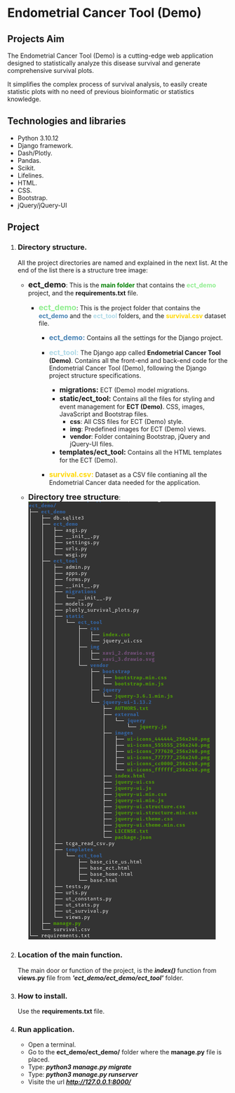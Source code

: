 # Endometrial Cancer Tool (Demo)
## Projects Aim

The Endometrial Cancer Tool (Demo) is a cutting-edge web application designed to statistically analyze this disease survival and generate comprehensive survival plots.

It simplifies the complex process of survival analysis, to easily create statistic plots with no need of previous bioinformatic or statistics knowledge.

## Technologies and libraries

- Python 3.10.12
- Django framework.
- Dash/Plotly.
- Pandas.
- Scikit.
- Lifelines.
- HTML.
- CSS.
- Bootstrap.
- jQuery/jQuery-UI

## Project

1. ### Directory structure.
	All the project directories are named and explained in the next list. At the end of the list there is a structure tree image:
	- **<font size=4>ect_demo</font>**: This is the <span style="color: green;">**main folder**</span> that contains the <span style='color: lightgreen;'>**ect_demo**</span> project, and the **requirements.txt** file.

		- **<font size=4><span style='color: lightgreen;'>ect_demo</span></font>**: This is the project folder that contains the <span style='color: steelblue;'>**ect_demo**</span> and the <span style='color: lightblue;'>**ect_tool**</span> folders, and the <span style='color: gold;'>**survival.csv**</span> dataset file.

			- **<font size=3><span style='color: steelblue;'>**ect_demo:**</span></font>** Contains all the settings for the Django project.
			- **<font size=3><span style='color: lightblue;'>**ect_tool:**</span></font>** The Django app called **Endometrial Cancer Tool (Demo)**. Contains all the front-end and back-end code for the Endometrial Cancer Tool (Demo), following the Django project structure specifications.

				- **<font size=3>migrations:</font>** ECT (Demo) model migrations.
				- **<font size=3>static/ect_tool:</font>** Contains all the files for styling and event management for **ECT (Demo)**. CSS, images, JavaScript and Bootstrap files.
					- **css**: All CSS files for ECT (Demo) style.
					- **img**: Predefined images for ECT (Demo) views.
					- **vendor**: Folder containing Bootstrap, jQuery and jQuery-UI files.
				- **<font size=3>templates/ect_tool:</font>** Contains all the HTML templates for the ECT (Demo).
			- **<font size=3><span style='color: gold;'>**survival.csv:**</span></font>** Dataset as a CSV file contianing all the Endometrial Cancer data needed for the application.
			
		
	- <font size=4>**Directory tree structure**</font>:
 	 		![Directory structure](https://github.com/P4kD3v/ect_demo/blob/main/ect_demo%20tree.png?raw=true)

2. ### Location of the main function.
      The main door or function of the project, is the ***ìndex()*** function from **views.py** file from ***'ect_demo/ect_demo/ect_tool'*** folder. 

3. ### How to install.
      Use the **requirements.txt** file.

4. ### Run application.
	- Open a terminal.
	- Go to the **ect_demo/ect_demo/** folder where the **manage.py** file is placed.
    - Type: ***python3 manage.py migrate***
    - Type: ***python3 manage.py runserver***
    - Visite the url ***http://127.0.0.1:8000/***

